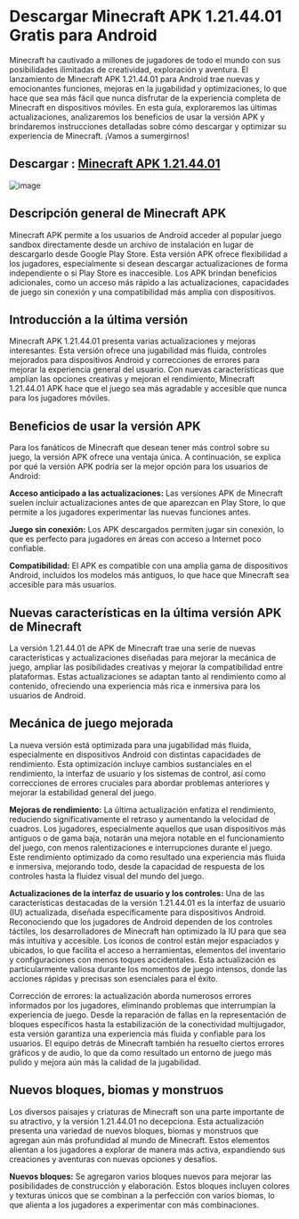 # Descargar Minecraft APK 1.21.44.01 Gratis para Android

Minecraft ha cautivado a millones de jugadores de todo el mundo con sus posibilidades ilimitadas de creatividad, exploración y aventura. El lanzamiento de Minecraft APK 1.21.44.01 para Android trae nuevas y emocionantes funciones, mejoras en la jugabilidad y optimizaciones, lo que hace que sea más fácil que nunca disfrutar de la experiencia completa de Minecraft en dispositivos móviles. En esta guía, exploraremos las últimas actualizaciones, analizaremos los beneficios de usar la versión APK y brindaremos instrucciones detalladas sobre cómo descargar y optimizar su experiencia de Minecraft. ¡Vamos a sumergirnos!

## Descargar : [Minecraft APK 1.21.44.01](https://tinyurl.com/2p9ec76j)

![image](https://github.com/user-attachments/assets/7284a208-656d-44ca-a2de-422a2dbb57ea)

## Descripción general de Minecraft APK

Minecraft APK permite a los usuarios de Android acceder al popular juego sandbox directamente desde un archivo de instalación en lugar de descargarlo desde Google Play Store. Esta versión APK ofrece flexibilidad a los jugadores, especialmente si desean descargar actualizaciones de forma independiente o si Play Store es inaccesible. Los APK brindan beneficios adicionales, como un acceso más rápido a las actualizaciones, capacidades de juego sin conexión y una compatibilidad más amplia con dispositivos.

## Introducción a la última versión

Minecraft APK 1.21.44.01 presenta varias actualizaciones y mejoras interesantes. Esta versión ofrece una jugabilidad más fluida, controles mejorados para dispositivos Android y correcciones de errores para mejorar la experiencia general del usuario. Con nuevas características que amplían las opciones creativas y mejoran el rendimiento, Minecraft 1.21.44.01 APK hace que el juego sea más agradable y accesible que nunca para los jugadores móviles.

## Beneficios de usar la versión APK

Para los fanáticos de Minecraft que desean tener más control sobre su juego, la versión APK ofrece una ventaja única. A continuación, se explica por qué la versión APK podría ser la mejor opción para los usuarios de Android:

**Acceso anticipado a las actualizaciones:** Las versiones APK de Minecraft suelen incluir actualizaciones antes de que aparezcan en Play Store, lo que permite a los jugadores experimentar las nuevas funciones antes.

**Juego sin conexión:** Los APK descargados permiten jugar sin conexión, lo que es perfecto para jugadores en áreas con acceso a Internet poco confiable.

**Compatibilidad:** El APK es compatible con una amplia gama de dispositivos Android, incluidos los modelos más antiguos, lo que hace que Minecraft sea accesible para más usuarios.

## Nuevas características en la última versión APK de Minecraft

La versión 1.21.44.01 de APK de Minecraft trae una serie de nuevas características y actualizaciones diseñadas para mejorar la mecánica de juego, ampliar las posibilidades creativas y mejorar la compatibilidad entre plataformas. Estas actualizaciones se adaptan tanto al rendimiento como al contenido, ofreciendo una experiencia más rica e inmersiva para los usuarios de Android.

## Mecánica de juego mejorada

La nueva versión está optimizada para una jugabilidad más fluida, especialmente en dispositivos Android con distintas capacidades de rendimiento. Esta optimización incluye cambios sustanciales en el rendimiento, la interfaz de usuario y los sistemas de control, así como correcciones de errores cruciales para abordar problemas anteriores y mejorar la estabilidad general del juego.

**Mejoras de rendimiento:** La última actualización enfatiza el rendimiento, reduciendo significativamente el retraso y aumentando la velocidad de cuadros. Los jugadores, especialmente aquellos que usan dispositivos más antiguos o de gama baja, notarán una mejora notable en el funcionamiento del juego, con menos ralentizaciones e interrupciones durante el juego. Este rendimiento optimizado da como resultado una experiencia más fluida e inmersiva, mejorando todo, desde la capacidad de respuesta de los controles hasta la fluidez visual del mundo del juego.

**Actualizaciones de la interfaz de usuario y los controles:** Una de las características destacadas de la versión 1.21.44.01 es la interfaz de usuario (IU) actualizada, diseñada específicamente para dispositivos Android. Reconociendo que los jugadores de Android dependen de los controles táctiles, los desarrolladores de Minecraft han optimizado la IU para que sea más intuitiva y accesible. Los íconos de control están mejor espaciados y ubicados, lo que facilita el acceso a herramientas, elementos del inventario y configuraciones con menos toques accidentales. Esta actualización es particularmente valiosa durante los momentos de juego intensos, donde las acciones rápidas y precisas son esenciales para el éxito.

Corrección de errores: la actualización aborda numerosos errores informados por los jugadores, eliminando problemas que interrumpían la experiencia de juego. Desde la reparación de fallas en la representación de bloques específicos hasta la estabilización de la conectividad multijugador, esta versión garantiza una experiencia más fluida y confiable para los usuarios. El equipo detrás de Minecraft también ha resuelto ciertos errores gráficos y de audio, lo que da como resultado un entorno de juego más pulido y mejora aún más la calidad de la jugabilidad.

## Nuevos bloques, biomas y monstruos

Los diversos paisajes y criaturas de Minecraft son una parte importante de su atractivo, y la versión 1.21.44.01 no decepciona. Esta actualización presenta una variedad de nuevos bloques, biomas y monstruos que agregan aún más profundidad al mundo de Minecraft. Estos elementos alientan a los jugadores a explorar de manera más activa, expandiendo sus creaciones y aventuras con nuevas opciones y desafíos.

**Nuevos bloques:** Se agregaron varios bloques nuevos para mejorar las posibilidades de construcción y elaboración. Estos bloques incluyen colores y texturas únicos que se combinan a la perfección con varios biomas, lo que alienta a los jugadores a experimentar con más combinaciones.
